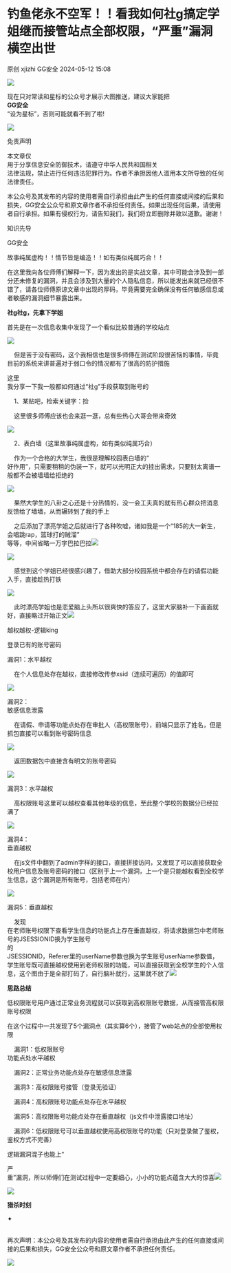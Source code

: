 #  钓鱼佬永不空军！！看我如何社g搞定学姐继而接管站点全部权限，“严重”漏洞横空出世   
原创 xjizhi  GG安全   2024-05-12 15:08  
  
![](https://mmbiz.qpic.cn/mmbiz_gif/ia30l0vOygMFcKRlf5jZcyqA6lb8z4TjbG1Ik19nicapaxTMllicicrPKa7Qot5ceMwvc5a0ZyGS5CAvFuny2Mu9vA/640?wx_fmt=gif "")  
  
  
现在只对常读和星标的公众号才展示大图推送，建议大家能把  
**GG安全**  
“设为星标”，否则可能就看不到了啦!  
  
![](https://mmbiz.qpic.cn/mmbiz_png/ia30l0vOygMFcKRlf5jZcyqA6lb8z4TjbuLGuKFkN7xnOEGBQlO9XeH6SI6DjGJXsbDyzv0SWQt1kBp5wZvAkuQ/640?wx_fmt=png "")  
  
  
  
免责声明  
  
本文章仅  
用于分享信息安全防御技术，请遵守中华人民共和国相关  
法律法规，禁止进行任何违法犯罪行为。作者不承担因他人滥用本文所导致的任何法律责任。  
  
本公众号及其发布的内容的使用者需自行承担由此产生的任何直接或间接的后果和损失，GG安全公众号和原文章作者不承担任何责任。如果出现任何后果，请使用者自行承担。如果有侵权行为，请告知我们，我们将立即删除并致以道歉。谢谢！  
  
  
知识先导  
  
GG安全  
  
故事纯属虚构！！情节皆是编造！！如有类似纯属巧合！！  
  
  
在这里我向各位师傅们解释一下，因为发出的是实战文章，其中可能会涉及到一部分还未修复的漏洞，并且会涉及到大量的个人隐私信息，所以能发出来就已经很不错了，请各位师傅原谅文章中出现的厚码，毕竟需要完全确保没有任何敏感信息或者敏感的漏洞细节暴露出来。  
  
**社g社g，先拿下学姐**  
  
首先是在一次信息收集中发现了一个看似比较普通的学校站点  
  
![](https://mmbiz.qpic.cn/mmbiz_png/ia30l0vOygMGUv75wjAXwiamoxd9TPXA1XYicTbGka6h4KicF1bm1iaYY0mwdh22iankH8q6ib9PpCicaFPI82E6ZVwTwg/640?wx_fmt=png&from=appmsg "")  
  
    但是苦于没有密码，这个我相信也是很多师傅在测试阶段很苦恼的事情，毕竟目前的系统来讲普遍对于弱口令的情况都有了很高的防护措施  
  
  
这里  
我分享一下我一般都如何通过“社g”手段获取到账号的  
  
    1、某贴吧，检索关键字：捡  
  
    这里很多师傅应该也会来逛一逛，总有些热心大哥会带来奇效  
  
![](https://mmbiz.qpic.cn/mmbiz_png/ia30l0vOygMGUv75wjAXwiamoxd9TPXA1X4lAsr6Lg8iboQcjbkVeDqDsKzugdR3qdXMH7j3xatts8tLMuBC6AgFA/640?wx_fmt=png&from=appmsg "")  
  
  
    2、表白墙（这里故事纯属虚构，如有类似纯属巧合）  
  
    作为一个合格的大学生，我很是理解校园表白墙的“  
好作用”，只需要稍稍的伪装一下，就可以光明正大的挂出需求，只要别太离谱一般都不会被墙墙给拒绝的  
  
![](https://mmbiz.qpic.cn/mmbiz_png/ia30l0vOygMGUv75wjAXwiamoxd9TPXA1X4n8ZhBxLIzeBf1zYwgepnHgH3lfaNMBSCYZLNF7mibACVI4TUg6kaJA/640?wx_fmt=png&from=appmsg "")  
  
    果然大学生的八卦之心还是十分热情的，没一会工夫真的就有热心群众把消息反馈给了墙墙，从而辗转到了我的手上  
  
    之后添加了漂亮学姐之后就进行了各种吹嘘，诸如我是一个“185的大一新生，会唱跳rap，篮球打的贼溜”  
等等，中间省略一万字巴拉巴拉![](https://res.wx.qq.com/t/wx_fed/we-emoji/res/v1.3.10/assets/newemoji/Yellowdog.png "")  
  
  
![](https://mmbiz.qpic.cn/mmbiz_png/ia30l0vOygMGUv75wjAXwiamoxd9TPXA1XMe6mib5tfo1YBILv2kHgU8kyFeum7wpiadLtX7D4tPYj7YBxkDyZ2yibQ/640?wx_fmt=png&from=appmsg "")  
  
    感觉到这个学姐已经很感兴趣了，借助大部分校园系统中都会存在的请假功能入手，直接趁热打铁  
  
![](https://mmbiz.qpic.cn/mmbiz_png/ia30l0vOygMGUv75wjAXwiamoxd9TPXA1XFpzicP66XNVCA6ST46XCrKYJjOe0Ud9TMQfticIn1HNFgqwmKE7iafFow/640?wx_fmt=png&from=appmsg "")  
  
    此时漂亮学姐也是恋爱脑上头所以很爽快的答应了，这里大家脑补一下画面就好，直接略过开始正文![](https://res.wx.qq.com/t/wx_fed/we-emoji/res/v1.3.10/assets/newemoji/Yellowdog.png "")  
  
  
越权越权-逻辑king  
  
登录已有的账号密码  
  
  
漏洞1：水平越权  
  
    在个人信息处存在越权，直接修改传参xsid（连续可遍历）的值即可  
  
![](https://mmbiz.qpic.cn/mmbiz_png/ia30l0vOygMGUv75wjAXwiamoxd9TPXA1XQP8M6GHskXPg4vMZmiaV2DcZCWcCojkPQK3snLM0nlJ07FRSEE1qo1w/640?wx_fmt=png&from=appmsg "")  
  
  
漏洞2：  
敏感信息泄露  
  
    在请假、申请等功能点处存在审批人（高权限账号），前端只显示了姓名，但是抓包直接可以看到账号密码信息  
  
![](https://mmbiz.qpic.cn/mmbiz_png/ia30l0vOygMGUv75wjAXwiamoxd9TPXA1X2K8ASPz3fX2yFN2r9oGbzLjkrP0BiaecRTGo0mT8nBRmxIbA5UX8z3g/640?wx_fmt=png&from=appmsg "")  
  
    返回数据包中直接含有明文的账号密码  
  
![](https://mmbiz.qpic.cn/mmbiz_png/ia30l0vOygMGUv75wjAXwiamoxd9TPXA1XYn1gkJUPtRXg9VR6IpuyKjM8reYKwkygSiaYnOtbQtkhsG9z6t8xrGw/640?wx_fmt=png&from=appmsg "")  
  
  
漏洞3：水平越权  
  
    高权限账号这里可以越权查看其他年级的信息，至此整个学校的数据分已经拉满了  
  
![](https://mmbiz.qpic.cn/mmbiz_png/ia30l0vOygMGUv75wjAXwiamoxd9TPXA1Xxl7ibcnDWtZjEMXnxCJyiayxSiafeQXuTtVS8SxprcFrrmNcnd1TYGnyg/640?wx_fmt=png&from=appmsg "")  
  
  
漏洞4：  
垂直越权  
  
    在js文件中翻到了admin字样的接口，直接拼接访问，又发现了可以直接获取全校用户信息及账号密码的接口（区别于上一个漏洞，上一个是只能越权看到全校学生信息，这个漏洞是所有账号，包括老师在内）  
  
![](https://mmbiz.qpic.cn/mmbiz_png/ia30l0vOygMGUv75wjAXwiamoxd9TPXA1XF7cASQZ0T75k8Vln7GwrMw9phWvBJHYmLc4icX8QVQyCuvJFK8rarGA/640?wx_fmt=png&from=appmsg "")  
  
  
漏洞5：垂直越权  
  
    发现  
在老师账号权限下查看学生信息的功能点上存在垂直越权，将请求数据包中老师账号的JSESSIONID换为学生账号  
的  
JSESSIONID，Referer里的userName参数也换为学生账号userName参数值，学生账号既可直接越权使用到老师权限的功能，可以直接获取到全校学生的个人信息，这个图由于是全部打码了，自行脑补就行，这里就不放了![](https://res.wx.qq.com/t/wx_fed/we-emoji/res/v1.3.10/assets/newemoji/Yellowdog.png "")  
  
  
  
**思路总结**  
  
低权限账号用户通过正常业务流程就可以获取到高权限账号数据，从而接管高权限账号权限  
  
  
在这个过程中一共发现了5个漏洞点（其实算6个），接管了web站点的全部使用权限  
  
    漏洞1：低权限账号  
功能点处水平越权  
  
    漏洞2：正常业务功能点处存在敏感信息泄露  
  
    漏洞3：高权限账号接管（登录无验证）  
  
    漏洞4：高权限账号功能点处存在水平越权  
  
    漏洞5：高权限账号功能点处存在垂直越权（js文件中泄露接口地址）  
  
    漏洞6：低权限账号可以垂直越权使用高权限账号的功能（只对登录做了鉴权，鉴权方式不完善）  
  
  
逻辑漏洞混子也能上“  
  
严  
重”漏洞，所以师傅们在测试过程中一定要细心，小小的功能点蕴含大大的惊喜![](https://res.wx.qq.com/t/wx_fed/we-emoji/res/v1.3.10/assets/newemoji/Yellowdog.png "")  
  
  
![](https://mmbiz.qpic.cn/mmbiz_png/ia30l0vOygMGUv75wjAXwiamoxd9TPXA1XKpuLSPNhNlMoCvxangm5Pd76iaRw52God8x22icm5cx5V7ibz6n6GRMeg/640?wx_fmt=png&from=appmsg "")  
  
  
**猎杀时刻**  
  
✦  
  
  
      
再次声明：本公众号及其发布的内容的使用者需自行承担由此产生的任何直接或间接的后果和损失，GG安全公众号和原文章作者不承担任何责任。  
  
  
![](https://mmbiz.qpic.cn/mmbiz_gif/ia30l0vOygMGjtC66Mr3zcc2zoT9Ow0BOPYdeYEwibnZ15Jxm8G9JDQsLcokG2uh5iccU4rhzibeOEXA4ibicw1RTAdg/640?wx_fmt=gif "")  
  
  
